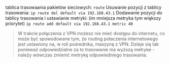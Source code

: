 tablica trasowaania pakietów sieciowych:
`route`
Usuwanie pozycji z tablicy trasowania:
`ip route del default via 192.168.43.1`
Dodawanie pozycji do tablicy trasowania i ustawianie metryki: 
(im mniejsza metryka tym większy priorytet)
`ip route add default via 192.168.43.1 metric 40`
> W trakcie połączenia z VPN możesz nie mieć dostępu do internetu, co może być spowodowane tym, że routing połaczenia internetowego jest ustawiony na, w roli pośrednika, maszynę z VPN. Dzieje się tak ponieważ odpowiedzialne za to trasowanie ma wyższą metryke - należy wówczas zmienić metrykę odpowiedniego trasowania.

